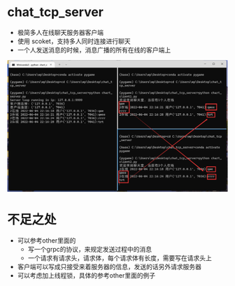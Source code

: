 # chat_tcp_server
- 极简多人在线聊天服务器客户端
- 使用 scoket，支持多人同时连接进行聊天
- 一个人发送消息的时候，消息广播的所有在线的客户端上

![res](./doc/img.png)

# 不足之处

- 可以参考other里面的
  - 写一个grpc的协议，来规定发送过程中的消息
  - 一个请求有请求头，请求体，每个请求体有长度，需要写在请求头上
- 客户端可以写成只接受来着服务器的信息，发送的话另外请求服务器
- 可以考虑加上线程锁，具体的参考other里面的例子